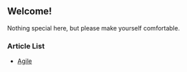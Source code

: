 ## Welcome!

Nothing special here, but please make yourself comfortable.

### Article List
- [Agile](blog/agile/)
